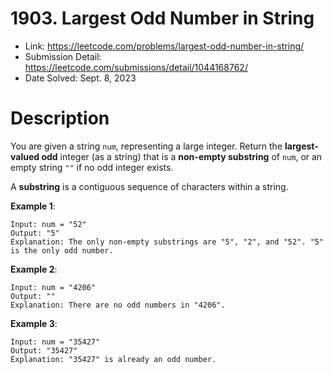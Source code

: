 # 1903. Largest Odd Number in String

- Link: https://leetcode.com/problems/largest-odd-number-in-string/
- Submission Detail: https://leetcode.com/submissions/detail/1044168762/
- Date Solved: Sept. 8, 2023

# Description

You are given a string `num`, representing a large integer. Return the **largest-valued odd** integer (as a string) that is a **non-empty substring** of `num`, or an empty string `""` if no odd integer exists.

A **substring** is a contiguous sequence of characters within a string.

**Example 1**:

```
Input: num = "52"
Output: "5"
Explanation: The only non-empty substrings are "5", "2", and "52". "5" is the only odd number.
```

**Example 2**:

```
Input: num = "4206"
Output: ""
Explanation: There are no odd numbers in "4206".
```

**Example 3**:

```
Input: num = "35427"
Output: "35427"
Explanation: "35427" is already an odd number.
```
